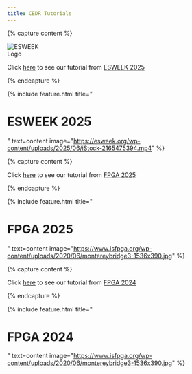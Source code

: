 ```yaml
---
title: CEDR Tutorials
---
```


<!-- Check out our tutorial presentation from <a href="./fpga24">FPGA 2024</a> -->

{% capture content %}

<p style="text-align:left; margin-bottom: 1em;">
  <img src="https://esweek.org/wp-content/uploads/2020/03/esweek-logo.png" alt="ESWEEK Logo" style="max-width: 100px; height: auto;">
</p>

Click [here](./esweek25/) to see our tutorial from [ESWEEK 2025](https://esweek.org/tutorials/)

{% endcapture %}

{% include feature.html title="<h1>ESWEEK 2025</h1>" text=content image="https://esweek.org/wp-content/uploads/2025/06/iStock-2165475394.mp4" %}

{% capture content %}

Click [here](./fpga25/) to see our tutorial from [FPGA 2025](https://www.isfpga.org/past/fpga2025/)

{% endcapture %}

{% include feature.html title="<h1>FPGA 2025</h1>" text=content image="https://www.isfpga.org/wp-content/uploads/2020/06/montereybridge3-1536x390.jpg" %}

{% capture content %}

Click [here](./fpga24/) to see our tutorial from [FPGA 2024](https://www.isfpga.org/past/fpga2024/)

{% endcapture %}

{% include feature.html title="<h1>FPGA 2024</h1>" text=content image="https://www.isfpga.org/wp-content/uploads/2020/06/montereybridge3-1536x390.jpg" %}

